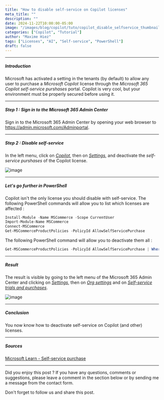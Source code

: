 ```yaml
---
title: "How to disable self-service on Copilot licenses"
meta_title: ""
description: ""
date: 2024-11-22T10:00:00-05:00
image: "/images/blog/copilot/tuto/copilot_disable_selfservice_thumbnail.png"
categories: ["Copilot", "Tutorial"]
author: "Maxime Hiez"
tags: ["Licenses", "AI", "Self-service", "PowerShell"]
draft: false
---
```

---

##### Introduction
Microsoft has activated a setting in the tenants (by default) to allow any user to purchase a *Microsoft Copilot* license through the *Microsoft 365 Copilot self-service purshases* portal. Copilot is very cool, but your environment must be properly secured before using it.

---

##### Step 1 : Sign in to the Microsoft 365 Admin Center
Sign in to the Microsoft 365 Admin Center by opening your web browser to https://admin.microsoft.com/Adminportal.

---

##### Step 2 : Disable self-service
In the left menu, click on *<u>Copilot</u>*, then on *<u>Settings</u>*, and deactivate the *self-service purshases* of the Copilot license.

![image](/images/blog/copilot/tuto/copilot_disable_selfservice_001.png)

---

##### Let's go further in PowerShell
Copilot isn't the only license you should disable with self-service. The following PowerShell commands will allow you to list which licenses are affected :
```powershell
Install-Module -Name MSCommerce -Scope CurrentUser
Import-Module-Name MSCommerce
Connect-MSCommerce
Get-MSCommerceProductPolicies -PolicyId AllowSelfServicePurchase
```

The following PowerShell command will allow you to deactivate them all :
```powershell
Get-MSCommerceProductPolicies -PolicyId AllowSelfServicePurchase | Where { $_.PolicyValue -eq “Enabled”} | forEach { Update-MSCommerceProductPolicy -PolicyId AllowSelfServicePurchase -ProductId $_.ProductID -Enabled $false }
```

---

##### Result
The result is visible by going to the left menu of the Microsoft 365 Admin Center and clicking on *<u>Settings</u>*, then on *<u>Org settings</u>* and on *<u>Self-service trials and purchases</u>*.

![image](/images/blog/copilot/tuto/copilot_disable_selfservice_002.png)


---

##### Conclusion
You now know how to deactivate self-service on Copilot (and other) licenses.

---

##### Sources
[Microsoft Learn - Self-service purchase](https://learn.microsoft.com/en-us/microsoft-365/commerce/subscriptions/allowselfservicepurchase-powershell?view=o365-worldwide)

---


Did you enjoy this post ? If you have any questions, comments or suggestions, please leave a comment in the section below or by sending me a message from the contact form.

Don't forget to follow us and share this post.
